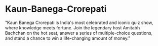 # Kaun-Banega-Crorepati
"Kaun Banega Crorepati is India's most celebrated and iconic quiz show, where knowledge meets fortune. Join the legendary host Amitabh Bachchan on the hot seat, answer a series of multiple-choice questions, and stand a chance to win a life-changing amount of money."
